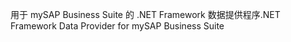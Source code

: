 <span data-ttu-id="2e5d7-101">用于 mySAP Business Suite 的 .NET Framework 数据提供程序</span><span class="sxs-lookup"><span data-stu-id="2e5d7-101">.NET Framework Data Provider for mySAP Business Suite</span></span>